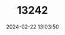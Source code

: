 ---
title: "13242"
category: "Mesoplodon bowdoini"
draft: false
date: 2024-02-22 13:03:50
languages:
  English: ["Andrews' Beaked Whale", "Splaytooth Beaked Whale", "Andrew's Beaked Whale"]
  Spanish; Castilian: ["Ballena De Pico De Andrew", "Zifio De Andrew"]
  French: ["Mésoplodon De Andrew", "Mésoplodon De Bowdoin"]
---